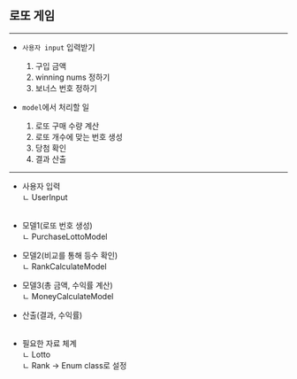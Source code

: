 <h2>로또 게임</h2>

---

- `사용자 input` 입력받기
  1. 구입 금액
  2. winning nums 정하기
  3. 보너스 번호 정하기


- `model`에서 처리할 일
    1. 로또 구매 수량 계산
   2. 로또 개수에 맞는 번호 생성
  3. 당첨 확인
  4. 결과 산출



---


- 사용자 입력<br>
ㄴ UserInput<br/><br/>

- 모델1(로또 번호 생성)<br>
  ㄴ PurchaseLottoModel <br/>
- 모델2(비교를 통해 등수 확인)<br>
  ㄴ RankCalculateModel <br/>
- 모델3(총 금액, 수익률 계산)<br>
  ㄴ MoneyCalculateModel <br/>
- 산출(결과, 수익률)
  <br/><br/>
- 필요한 자료 체계<br>
  ㄴ Lotto <br/>
  ㄴ Rank -> Enum class로 설정 <br/>

